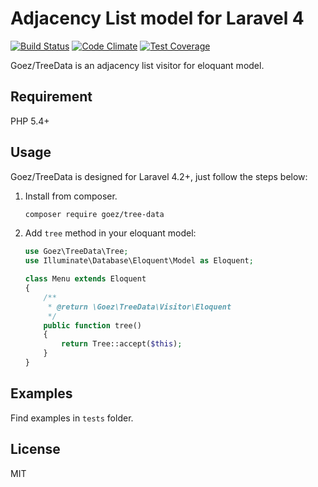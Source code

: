 # Adjacency List model for Laravel 4

[![Build Status](https://travis-ci.org/jaceju/goez-tree-data.svg)](https://travis-ci.org/jaceju/goez-tree-data) [![Code Climate](https://codeclimate.com/github/jaceju/goez-tree-data/badges/gpa.svg)](https://codeclimate.com/github/jaceju/goez-tree-data) [![Test Coverage](https://codeclimate.com/github/jaceju/goez-tree-data/badges/coverage.svg)](https://codeclimate.com/github/jaceju/goez-tree-data)

Goez/TreeData is an adjacency list visitor for eloquant model.

## Requirement

PHP 5.4+

## Usage

Goez/TreeData is designed for Laravel 4.2+, just follow the steps below:

1. Install from composer.

    ```bash
    composer require goez/tree-data
    ```

2. Add `tree` method in your eloquant model:

    ```php
    use Goez\TreeData\Tree;
    use Illuminate\Database\Eloquent\Model as Eloquent;

    class Menu extends Eloquent
    {
        /**
         * @return \Goez\TreeData\Visitor\Eloquent
         */
        public function tree()
        {
            return Tree::accept($this);
        }
    }
    ```

## Examples

Find examples in `tests` folder.

## License

MIT

